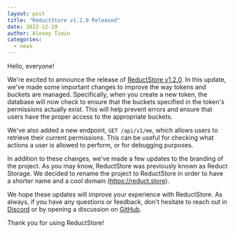 ```yaml
---
layout: post
title: "ReductStore v1.2.0 Released"
date: 2022-12-19
author: Alexey Timin
categories:
  - news
---
```


Hello, everyone!

We're excited to announce the release
of [ReductStore v1.2.0](https://github.com/reductstore/reductstore/releases/tag/v1.2.0). In this update, we've made some
important changes to
improve the way tokens and buckets are managed. Specifically, when you create a new token, the database will now check
to ensure that the buckets specified in the token's permissions actually exist. This will help prevent errors and ensure
that users have the proper access to the appropriate buckets.

<!--more-->

We've also added a new endpoint, `GET /api/v1/me`, which allows users to retrieve their current permissions. This can be
useful for checking what actions a user is allowed to perform, or for debugging purposes.

In addition to these changes, we've made a few updates to the branding of the project. As you may know, ReductStore was
previously known as Reduct Storage. We decided to rename the project to ReductStore in order to have a shorter name and
a cool domain (https://reduct.store).

We hope these updates will improve your experience with ReductStore. As always, if you have any questions or feedback,
don't hesitate to reach out in [Discord](https://discord.gg/NQbPeGgzdR) or by opening a discussion
on [GitHub](https://github.com/reductstore/reductstore/discussions).

Thank you for using ReductStore!
